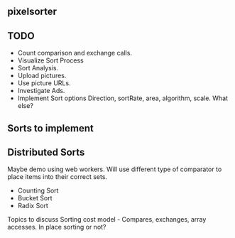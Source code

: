 pixelsorter
-----------

TODO
----
- Count comparison and exchange calls.
- Visualize Sort Process
- Sort Analysis.
- Upload pictures.
- Use picture URLs.
- Investigate Ads.
- Implement Sort options
    Direction, sortRate, area, algorithm, scale. What else?

Sorts to implement
-----

Distributed Sorts
-----------------
Maybe demo using web workers.
Will use different type of comparator to place items into their correct sets.

- Counting Sort
- Bucket Sort
- Radix Sort


Topics to discuss
Sorting cost model - Compares, exchanges, array accesses.
In place sorting or not?
